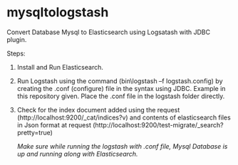 # mysqltologstash
Convert Database Mysql to Elasticsearch using Logsatash with JDBC plugin.

Steps:
1.	Install and Run Elasticsearch.
2.	Run Logstash using the command (bin\logstash –f logstash.config) by creating the .conf (configure) file in the syntax using JDBC.         Example in this repository given. Place the .conf file in the logstash folder directly. 
3.	Check for the index document added using the request (http://localhost:9200/_cat/indices?v) and contents of elasticsearch files in         Json format at request (http://localhost:9200/test-migrate/_search?pretty=true)


      *Make sure while running the logstash with .conf file, Mysql Database is up and running along with Elasticsearch.*

